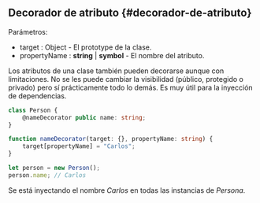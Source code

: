 ## Decorador de atributo {#decorador-de-atributo}

Parámetros:

*   target : Object - El prototype de la clase.
*   propertyName : **string** | **symbol** - El nombre del atributo.

Los atributos de una clase también pueden decorarse aunque con limitaciones. No se les puede cambiar la visibilidad (público, protegido o privado) pero sí prácticamente todo lo demás. Es muy útil para la inyección de dependencias.
```ts
class Person {
    @nameDecorator public name: string;
}

function nameDecorator(target: {}, propertyName: string) {
    target[propertyName] = "Carlos";
}

let person = new Person();
person.name; // Carlos
```

Se está inyectando el nombre _Carlos_ en todas las instancias de _Persona_.